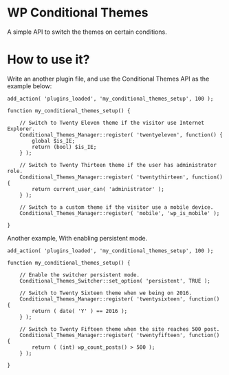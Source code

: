 WP Conditional Themes
=====================
A simple API to switch the themes on certain conditions.

How to use it?
==============
Write an another plugin file, and use the Conditional Themes API as the example below:

```
add_action( 'plugins_loaded', 'my_conditional_themes_setup', 100 );

function my_conditional_themes_setup() {

    // Switch to Twenty Eleven theme if the visitor use Internet Explorer.
    Conditional_Themes_Manager::register( 'twentyeleven', function() {
        global $is_IE;
        return (bool) $is_IE;
    } );

    // Switch to Twenty Thirteen theme if the user has administrator role.
    Conditional_Themes_Manager::register( 'twentythirteen', function() {
        return current_user_can( 'administrator' );
    } );

    // Switch to a custom theme if the visitor use a mobile device.
    Conditional_Themes_Manager::register( 'mobile', 'wp_is_mobile' );

}
```

Another example, With enabling persistent mode.

```
add_action( 'plugins_loaded', 'my_conditional_themes_setup', 100 );

function my_conditional_themes_setup() {

    // Enable the switcher persistent mode.
    Conditional_Themes_Switcher::set_option( 'persistent', TRUE );

    // Switch to Twenty Sixteen theme when we being on 2016.
    Conditional_Themes_Manager::register( 'twentysixteen', function() {
        return ( date( 'Y' ) == 2016 );
    } );

    // Switch to Twenty Fifteen theme when the site reaches 500 post.
    Conditional_Themes_Manager::register( 'twentyfifteen', function() {
        return ( (int) wp_count_posts() > 500 );
    } );

}
```
